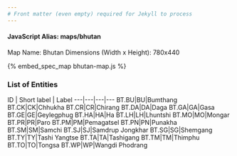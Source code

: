 ```yaml
---
# Front matter (even empty) required for Jekyll to process
---
```


#### JavaScript Alias: maps/bhutan

Map Name: Bhutan
Dimensions (Width x Height): 780x440



{% embed_spec_map bhutan-map.js %}

### List of Entities

ID | Short label | Label
---|---|---|---
BT.BU|BU|Bumthang
BT.CK|CK|Chhukha
BT.CR|CR|Chirang
BT.DA|DA|Daga
BT.GA|GA|Gasa
BT.GE|GE|Geylegphug
BT.HA|HA|Ha
BT.LH|LH|Lhuntshi
BT.MO|MO|Mongar
BT.PR|PR|Paro
BT.PM|PM|Pemagatsel
BT.PN|PN|Punakha
BT.SM|SM|Samchi
BT.SJ|SJ|Samdrup Jongkhar
BT.SG|SG|Shemgang
BT.TY|TY|Tashi Yangtse
BT.TA|TA|Tashigang
BT.TM|TM|Thimphu
BT.TO|TO|Tongsa
BT.WP|WP|Wangdi Phodrang

